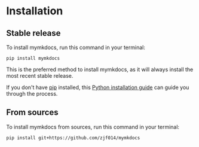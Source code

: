 # Installation

## Stable release

To install mymkdocs, run this command in your terminal:

```
pip install mymkdocs
```

This is the preferred method to install mymkdocs, as it will always install the most recent stable release.

If you don't have [pip](https://pip.pypa.io) installed, this [Python installation guide](http://docs.python-guide.org/en/latest/starting/installation/) can guide you through the process.

## From sources

To install mymkdocs from sources, run this command in your terminal:

```
pip install git+https://github.com/zjf014/mymkdocs
```
